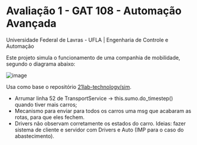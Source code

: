 # Avaliação 1 - GAT 108 - Automação Avançada 
Universidade Federal de Lavras - UFLA | Engenharia de Controle e Automação

Este projeto simula o funcionamento de uma companhia de mobilidade, segundo o diagrama abaixo:

![image](https://github.com/felipedpgabriel/sim/assets/79221267/44d56343-0071-453c-93e5-a3a507036046)

Usa como base o repositório [21lab-technology/sim](https://github.com/21lab-technology/sim).
* Arrumar linha 52 de TransportService -> this.sumo.do_timestep() quando tiver mais carros;
* Mecanismo para enviar para todos os carros uma msg que acabaram as rotas, para que eles fechem.
* Drivers não observam corretamente os estados do carro. Ideias: fazer sistema de cliente e servidor com Drivers e Auto (IMP para o caso do abastecimento).